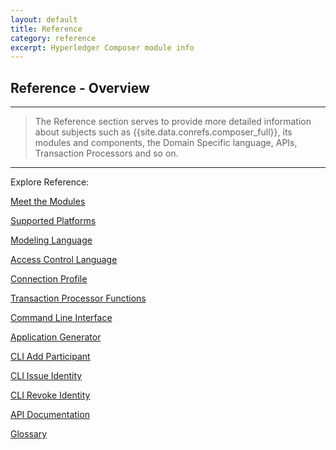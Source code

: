 ```yaml
---
layout: default
title: Reference
category: reference
excerpt: Hyperledger Composer module info
---
```


## Reference - Overview

---

>The Reference section serves to provide more detailed information about subjects such as {{site.data.conrefs.composer_full}}, its modules and components, the Domain Specific language, APIs, Transaction Processors and so on.

---

Explore Reference:

[Meet the Modules](../reference/MeetTheModules.html )

[Supported Platforms](../reference/platforms.html )

[Modeling Language](../reference/cto_language.html )

[Access Control Language](../reference/acl_language.html )

[Connection Profile](../reference/connectionprofile.html )

[Transaction Processor Functions](../reference/js_scripts.html )

[Command Line Interface](../reference/commands.html )

[Application Generator](../reference/composer.generator.tests.html )

[CLI Add Participant](../reference/composer.participant.add.html )

[CLI Issue Identity ](../reference/composer.identity.issue.html )

[CLI Revoke Identity](../reference/composer.identity.revoke.html  )

[API Documentation](../jsdoc/index.html )

[Glossary](../reference/glossary.html )
